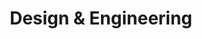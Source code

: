 ---
layout: service
title:  "Design & Engineering"
icon: ic-design-engineering.svg
intro: Our diverse team of 40+ engineers and designers work with owners, architects, and other subcontractors to coordinate design and ensure compatibility with existing building systems and infrastructure. It is a team featuring subject matter experts across numerous disciplines, including LEED accredited engineers, mechanical and industrial engineers, and Data Center Energy Practitioner Specialists. This allows us to tackle an unmatched scope of markets and projects.
---